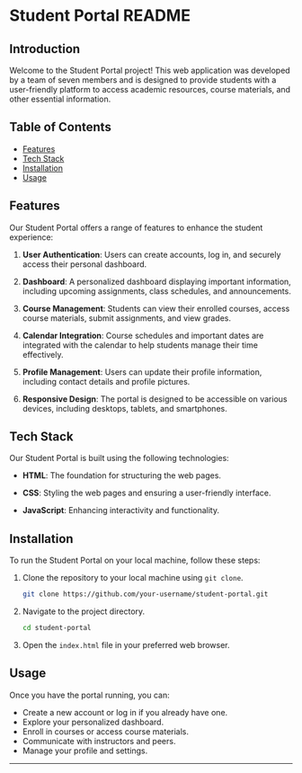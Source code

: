 # Student Portal README

## Introduction

Welcome to the Student Portal project! This web application was developed by a team of seven members and is designed to provide students with a user-friendly platform to access academic resources, course materials, and other essential information.

## Table of Contents

- [Features](#features)
- [Tech Stack](#tech-stack)
- [Installation](#installation)
- [Usage](#usage)

## Features

Our Student Portal offers a range of features to enhance the student experience:

1. **User Authentication**: Users can create accounts, log in, and securely access their personal dashboard.

2. **Dashboard**: A personalized dashboard displaying important information, including upcoming assignments, class schedules, and announcements.

3. **Course Management**: Students can view their enrolled courses, access course materials, submit assignments, and view grades.

4. **Calendar Integration**: Course schedules and important dates are integrated with the calendar to help students manage their time effectively.

5. **Profile Management**: Users can update their profile information, including contact details and profile pictures.

6. **Responsive Design**: The portal is designed to be accessible on various devices, including desktops, tablets, and smartphones.

## Tech Stack

Our Student Portal is built using the following technologies:

- **HTML**: The foundation for structuring the web pages.

- **CSS**: Styling the web pages and ensuring a user-friendly interface.

- **JavaScript**: Enhancing interactivity and functionality.

## Installation

To run the Student Portal on your local machine, follow these steps:

1. Clone the repository to your local machine using `git clone`.

   ```bash
   git clone https://github.com/your-username/student-portal.git
   ```

2. Navigate to the project directory.

   ```bash
   cd student-portal
   ```

3. Open the `index.html` file in your preferred web browser.

## Usage

Once you have the portal running, you can:

- Create a new account or log in if you already have one.
- Explore your personalized dashboard.
- Enroll in courses or access course materials.
- Communicate with instructors and peers.
- Manage your profile and settings.

---
